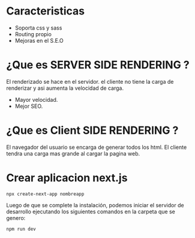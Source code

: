 # Caracteristicas

- Soporta css y sass
- Routing propio
- Mejoras en el S.E.O



# ¿Que es SERVER SIDE RENDERING ?

El renderizado se hace en el servidor. el cliente no tiene la carga de renderizar y asi aumenta la velocidad de carga.

- Mayor velocidad.
- Mejor SEO. 

# ¿Que es Client SIDE RENDERING ?

El navegador del usuario se encarga de generar todos los html. El cliente tendra una carga mas grande al cargar la pagina web. 



# Crear aplicacion next.js

```console
npx create-next-app nombreapp
```
Luego de que se complete la instalación, podemos iniciar el servidor de desarrollo ejecutando los siguientes comandos en la carpeta que se genero:

```console
npm run dev
```

